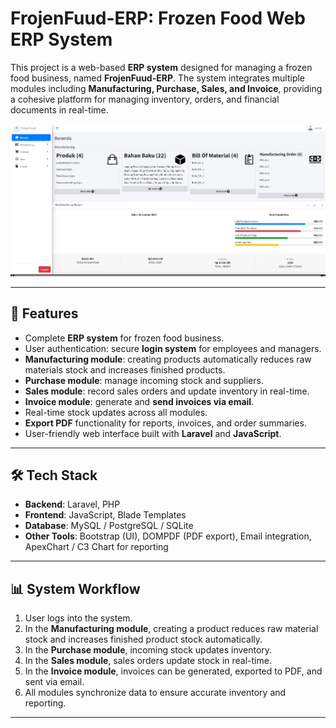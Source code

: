 # FrojenFuud-ERP: Frozen Food Web ERP System

This project is a web-based **ERP system** designed for managing a frozen food business, named **FrojenFuud-ERP**. The system integrates multiple modules including **Manufacturing, Purchase, Sales, and Invoice**, providing a cohesive platform for managing inventory, orders, and financial documents in real-time.

![Landing Page](public/img/LP.png)

---

## 🚀 Features
- Complete **ERP system** for frozen food business.  
- User authentication: secure **login system** for employees and managers.  
- **Manufacturing module**: creating products automatically reduces raw materials stock and increases finished products.  
- **Purchase module**: manage incoming stock and suppliers.  
- **Sales module**: record sales orders and update inventory in real-time.  
- **Invoice module**: generate and **send invoices via email**.  
- Real-time stock updates across all modules.  
- **Export PDF** functionality for reports, invoices, and order summaries.  
- User-friendly web interface built with **Laravel** and **JavaScript**.  

---

## 🛠️ Tech Stack
- **Backend**: Laravel, PHP  
- **Frontend**: JavaScript, Blade Templates  
- **Database**: MySQL / PostgreSQL / SQLite  
- **Other Tools**: Bootstrap (UI), DOMPDF (PDF export), Email integration, ApexChart / C3 Chart for reporting  

---

## 📊 System Workflow
1. User logs into the system.  
2. In the **Manufacturing module**, creating a product reduces raw material stock and increases finished product stock automatically.  
3. In the **Purchase module**, incoming stock updates inventory.  
4. In the **Sales module**, sales orders update stock in real-time.  
5. In the **Invoice module**, invoices can be generated, exported to PDF, and sent via email.  
6. All modules synchronize data to ensure accurate inventory and reporting.  

---
